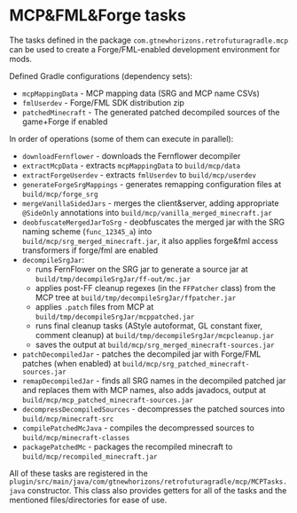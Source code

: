 # MCP&FML&Forge tasks

The tasks defined in the package `com.gtnewhorizons.retrofuturagradle.mcp` can be used to create a Forge/FML-enabled development environment for mods.

Defined Gradle configurations (dependency sets):
 - `mcpMappingData` - MCP mapping data (SRG and MCP name CSVs)
 - `fmlUserdev` - Forge/FML SDK distribution zip
 - `patchedMinecraft` - The generated patched decompiled sources of the game+Forge if enabled

In order of operations (some of them can execute in parallel):
 - `downloadFernflower` - downloads the Fernflower decompiler
 - `extractMcpData` - extracts `mcpMappingData` to `build/mcp/data`
 - `extractForgeUserdev` - extracts `fmlUserdev` to `build/mcp/userdev`
 - `generateForgeSrgMappings` - generates remapping configuration files at `build/mcp/forge_srg`
 - `mergeVanillaSidedJars` - merges the client&server, adding appropriate `@SideOnly` annotations into `build/mcp/vanilla_merged_minecraft.jar`
 - `deobfuscateMergedJarToSrg` - deobfuscates the merged jar with the SRG naming scheme (`func_12345_a`) into `build/mcp/srg_merged_minecraft.jar`, it also applies forge&fml access transformers if forge/fml are enabled
 - `decompileSrgJar`:
   - runs FernFlower on the SRG jar to generate a source jar at `build/tmp/decompileSrgJar/ff-out/mc.jar`
   - applies post-FF cleanup regexes (in the `FFPatcher` class) from the MCP tree at `build/tmp/decompileSrgJar/ffpatcher.jar`
   - applies `.patch` files from MCP at `build/tmp/decompileSrgJar/mcppatched.jar`
   - runs final cleanup tasks (AStyle autoformat, GL constant fixer, comment cleanup) at `build/tmp/decompileSrgJar/mcpcleanup.jar`
   - saves the output at `build/mcp/srg_merged_minecraft-sources.jar`
 - `patchDecompiledJar` - patches the decompiled jar with Forge/FML patches (when enabled) at `build/mcp/srg_patched_minecraft-sources.jar`
 - `remapDecompiledJar` - finds all SRG names in the decompiled patched jar and replaces them with MCP names, also adds javadocs, output at `build/mcp/mcp_patched_minecraft-sources.jar`
 - `decompressDecompiledSources` - decompresses the patched sources into `build/mcp/minecraft-src`
 - `compilePatchedMcJava` - compiles the decompressed sources to `build/mcp/minecraft-classes`
 - `packagePatchedMc` - packages the recompiled minecraft to `build/mcp/recompiled_minecraft.jar`

All of these tasks are registered in the `plugin/src/main/java/com/gtnewhorizons/retrofuturagradle/mcp/MCPTasks.java` constructor.
This class also provides getters for all of the tasks and the mentioned files/directories for ease of use.
